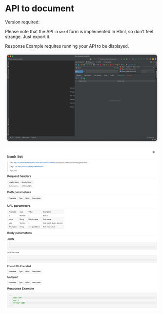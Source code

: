 # API to document

Version required: <Badge text="2022.1.5+" />

Please note that the API in `word` form is implemented in Html, so don't feel strange. Just export it.

Response Example requires running your API to be displayed.

![shareDocButton](/img/shareApi_en.png)

![apiDocExample](/img/apiDocExample.png)

